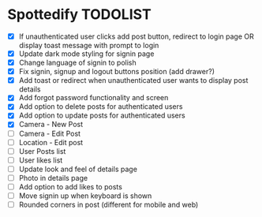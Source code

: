 # Spottedify TODOLIST

- [x] If unauthenticated user clicks add post button, redirect to login page OR display toast message with prompt to login
- [x] Update dark mode styling for signin page
- [x] Change language of signin to polish
- [x] Fix signin, signup and logout buttons position (add drawer?)
- [x] Add toast or redirect when unauthenticated user wants to display post details
- [x] Add forgot password functionality and screen
- [x] Add option to delete posts for authenticated users
- [x] Add option to update posts for authenticated users
- [x] Camera - New Post
- [ ] Camera - Edit Post
- [ ] Location - Edit post
- [ ] User Posts list
- [ ] User likes list
- [ ] Update look and feel of details page
- [ ] Photo in details page
- [ ] Add option to add likes to posts
- [ ] Move signin up when keyboard is shown
- [ ] Rounded corners in post (different for mobile and web)
